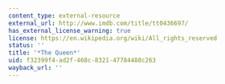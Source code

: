 ```yaml
---
content_type: external-resource
external_url: http://www.imdb.com/title/tt0436697/
has_external_license_warning: true
license: https://en.wikipedia.org/wiki/All_rights_reserved
status: ''
title: '*The Queen*'
uid: f32399f4-ad2f-468c-8321-47784488c263
wayback_url: ''
---
```

